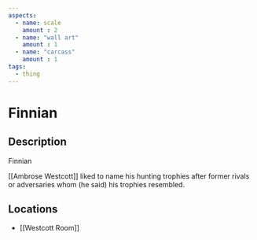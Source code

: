 ```yaml
---
aspects: 
  - name: scale
    amount : 2
  - name: "wall art"
    amount : 1
  - name: "carcass"
    amount : 1
tags:
  - thing
---
```


# Finnian

## Description
Finnian

[[Ambrose Westcott]] liked to name his hunting trophies after former rivals or adversaries whom (he said) his trophies resembled.
## Locations
- [[Westcott Room]]